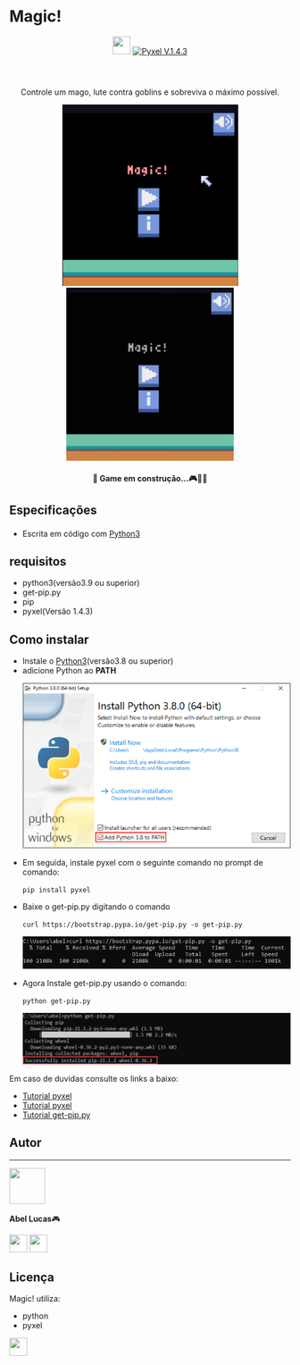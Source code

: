 # Magic!
<header>
    <img src="images/icon.ico" type="image/ico" width="32" height="32"/>
    <a href="https://pypi.org/project/pyxel/"><img src="https://img.shields.io/badge/Pyxel-v1.4.3-blue" alt="Pyxel V.1.4.3" style="max-width:100%;"></a>
</header>

<div align=center>
    <p>Controle um mago, lute contra goblins e sobreviva o máximo possível.</p>
    <img src="images/image1.png" type="image/png" width="315" heigth= "300" />
    <img src="images/Magic!.gif" type="image/gif" width="300" heigth= "310"/>
    <p><h4>🚧 Game em construção...🎮🚀🚧</h4></p>
</div>

<div>
<p><h2>Especificações</p></h2>
    <ul>
        <li>Escrita em código com <a href="https://www.python.org" target="_blank">Python3</a></li>
    </ul>

<p><h2>requisitos</h2></p>
    <ul>
        <li>python3(versão3.9 ou superior)</li>
        <li>get-pip.py</li>
        <li>pip</li>
        <li>pyxel(Versão 1.4.3)</li>
    </ul>

<p><h2>Como instalar</h2></p>
    <ul>
        <li>Instale o <a href="https://www.python.org" target="_blank">Python3</a>(versão3.8 ou superior)</li>
        <li>adicione Python ao <b>PATH</b> <p><img src="images/python_installer.png" type="image/png"/></p></li> 
        <li>Em seguida, instale pyxel com o seguinte comando no prompt de comando:<p><code>pip install pyxel</code></p></li>
        <li>Baixe o get-pip.py digitando o comando<p><code>curl https://bootstrap.pypa.io/get-pip.py -o get-pip.py</code><p><img src="images/get-pip1.JPG" type="image/png" /></p></li>
        <li>Agora Instale get-pip.py usando o comando:<p><code>python get-pip.py</code><p><img src="images/get-pip2.png" type="image/png" /></p></li>
    </ul>

<p>Em caso de duvidas consulte os links a baixo:</p>
<ul>
<li><a href="https://pypi.org/project/pyxel/">Tutorial pyxel</a></li>
<li><a href="https://pypi.org/project/pyxel/">Tutorial pyxel</a></li>
<li><a href="https://phoenixnap.com/kb/install-pip-windows">Tutorial get-pip.py</a></li>
</ul>



<p><h2>Autor</h2></p> 
<hr>
<img src="images/my.ico" type="image/ico" width="64" height="64"/>
<p><b>Abel Lucas</b>🎮</p>
<a href="https://www.instagram.com/abelarduu"><img src="https://img.icons8.com/fluency/50/000000/instagram-new.png" width="32" height="32"/></a>
<a href="https://www.linkedin.com/in/abel-lucas-920b6b217/"><img src="https://cdn.jsdelivr.net/gh/devicons/devicon/icons/linkedin/linkedin-original.svg" width="32" height="32"/> </a>

<p><h2>Licença</h2></p> 
<p>Magic! utiliza:</p>
    <ul>
        <li>python</li>
        <li>pyxel</li>
    </ul>

</div>
    
<footer>
    <div>
        <img src="https://cdn.jsdelivr.net/gh/devicons/devicon/icons/python/python-original.svg" width="32" height="32"/>
    </div>
<footer>
